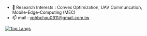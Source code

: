 - 🌱 Research Interests : Convex Optimization, UAV Communcation, Mobile-Edge-Computing (MEC)
- 📫 mail : yphbchou0911@gmail.com.tw


[![Top Langs](https://github-readme-stats.vercel.app/api/top-langs/?username=EricccTaiwan&hide=jupyter%20notebook,fortran&size_weight=0.5&count_weight=0.5)](https://github.com/anuraghazra/github-readme-stats)

<!---
EricccTaiwan/EricccTaiwan is a ✨ special ✨ repository because its `README.md` (this file) appears on your GitHub profile.
You can click the Preview link to take a look at your changes.
--->
